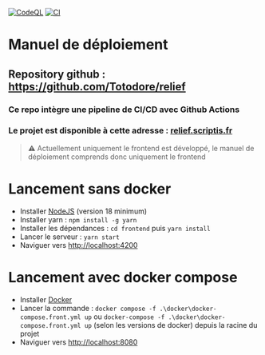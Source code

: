 [![CodeQL](https://github.com/Totodore/relief/actions/workflows/github-code-scanning/codeql/badge.svg?branch=main)](https://github.com/Totodore/relief/actions/workflows/github-code-scanning/codeql)
[![CI](https://github.com/Totodore/relief/actions/workflows/frontend-ci.yml/badge.svg)](https://github.com/Totodore/relief/actions/workflows/frontend-ci.yml)

# Manuel de déploiement
## Repository github : https://github.com/Totodore/relief

### Ce repo intègre une pipeline de CI/CD avec Github Actions
### Le projet est disponible à cette adresse : [relief.scriptis.fr](https://relief.scriptis.fr)

> ⚠️ Actuellement uniquement le frontend est développé, le manuel de déploiement comprends donc uniquement le frontend

# Lancement sans docker
* Installer [NodeJS](https://nodejs.org/en/download/) (version 18 minimum)
* Installer yarn : `npm install -g yarn`
* Installer les dépendances : `cd frontend` puis `yarn install`
* Lancer le serveur : `yarn start`
* Naviguer vers [http://localhost:4200](http://localhost:4200)

# Lancement avec docker compose
* Installer [Docker](https://docs.docker.com/get-docker/)
* Lancer la commande : `docker compose -f .\docker\docker-compose.front.yml up` ou `docker-compose -f .\docker\docker-compose.front.yml up` (selon les versions de docker) depuis la racine du projet
* Naviguer vers [http://localhost:8080](http://localhost:8080)

